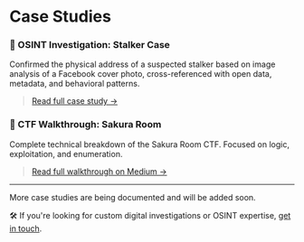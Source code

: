 # Case Studies

### 📌 OSINT Investigation: Stalker Case
Confirmed the physical address of a suspected stalker based on image analysis of a Facebook cover photo, cross-referenced with open data, metadata, and behavioral patterns.  
> [Read full case study →](/cases/case-study-stalker.md)

### 🎯 CTF Walkthrough: Sakura Room
Complete technical breakdown of the Sakura Room CTF. Focused on logic, exploitation, and enumeration.  
> [Read full walkthrough on Medium →](https://medium.com/@guilhermefleite14/sakura-room-tryhackme-40f0d87f955e)

---

More case studies are being documented and will be added soon.

🛠️ If you're looking for custom digital investigations or OSINT expertise, [get in touch](contact.md).
